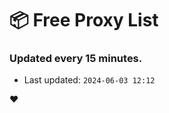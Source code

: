 # :package: Free Proxy List
### Updated every 15 minutes.

- Last updated: `2024-06-03 12:12`

:heart:
